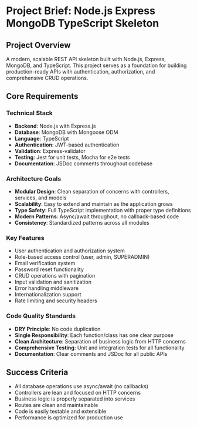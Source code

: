 # Project Brief: Node.js Express MongoDB TypeScript Skeleton

## Project Overview
A modern, scalable REST API skeleton built with Node.js, Express, MongoDB, and TypeScript. This project serves as a foundation for building production-ready APIs with authentication, authorization, and comprehensive CRUD operations.

## Core Requirements

### Technical Stack
- **Backend**: Node.js with Express.js
- **Database**: MongoDB with Mongoose ODM
- **Language**: TypeScript
- **Authentication**: JWT-based authentication
- **Validation**: Express-validator
- **Testing**: Jest for unit tests, Mocha for e2e tests
- **Documentation**: JSDoc comments throughout codebase

### Architecture Goals
- **Modular Design**: Clean separation of concerns with controllers, services, and models
- **Scalability**: Easy to extend and maintain as the application grows
- **Type Safety**: Full TypeScript implementation with proper type definitions
- **Modern Patterns**: Async/await throughout, no callback-based code
- **Consistency**: Standardized patterns across all modules

### Key Features
- User authentication and authorization system
- Role-based access control (user, admin, SUPERADMIN)
- Email verification system
- Password reset functionality
- CRUD operations with pagination
- Input validation and sanitization
- Error handling middleware
- Internationalization support
- Rate limiting and security headers

### Code Quality Standards
- **DRY Principle**: No code duplication
- **Single Responsibility**: Each function/class has one clear purpose
- **Clean Architecture**: Separation of business logic from HTTP concerns
- **Comprehensive Testing**: Unit and integration tests for all functionality
- **Documentation**: Clear comments and JSDoc for all public APIs

## Success Criteria
- All database operations use async/await (no callbacks)
- Controllers are lean and focused on HTTP concerns
- Business logic is properly separated into services
- Routes are clean and maintainable
- Code is easily testable and extensible
- Performance is optimized for production use
